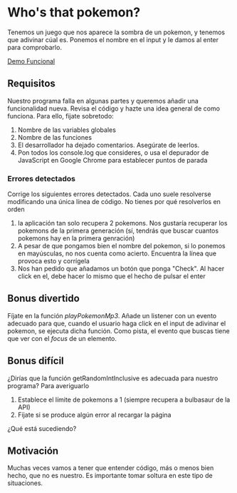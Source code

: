 # Who's that pokemon?

Tenemos un juego que nos aparece la sombra de un pokemon, y tenemos que adivinar cúal es.
Ponemos el nombre en el input y le damos al enter para comprobarlo.

[Demo Funcional](https://marinsborg.github.io/who-is-that-pokemon/)

## Requisitos

Nuestro programa falla en algunas partes y queremos añadir una funcionalidad nueva. Revisa el código y hazte una idea general de como funciona. Para ello, fijate sobretodo:

1. Nombre de las variables globales
2. Nombre de las funciones
3. El desarrollador ha dejado comentarios. Asegúrate de leerlos.
4. Pon todos los console.log que consideres, o usa el depurador de JavaScript en Google Chrome para establecer puntos de parada

### Errores detectados

Corrige los siguientes errores detectados. Cada uno suele resolverse modificando una única línea de código. No tienes por qué resolverlos en orden

1. la aplicación tan solo recupera 2 pokemons. Nos gustaría recuperar los pokemons de la primera generación (sí, tendrás que buscar cuantos pokemons hay en la primera genración)
2. A pesar de que pongamos bien el nombre del pokemon, si lo ponemos en mayúsculas, no nos cuenta como acierto. Encuentra la línea que provoca esto y corrígela
3. Nos han pedido que añadamos un botón que ponga "Check". Al hacer click en el, debe hacer lo mismo que el hecho de pulsar el enter

## Bonus divertido

Fíjate en la función _playPokemonMp3_. Añade un listener con un evento adecuado para que, cuando el usuario haga click en el input de adivinar el pokemon, se ejecuta dicha función. Como pista, el evento que buscas tiene que ver con el _focus_ de un elemento.

## Bonus difícil

¿Dirías que la función getRandomIntInclusive es adecuada para nuestro programa?
Para averiguarlo

1. Establece el límite de pokemons a 1 (siempre recupera a bulbasaur de la API)
2. Fíjate si se produce algún error al recargar la página

¿Qué está sucediendo?

## Motivación

Muchas veces vamos a tener que entender código, más o menos bien hecho, que no es nuestro. Es importante tomar soltura en este tipo de situaciones.
